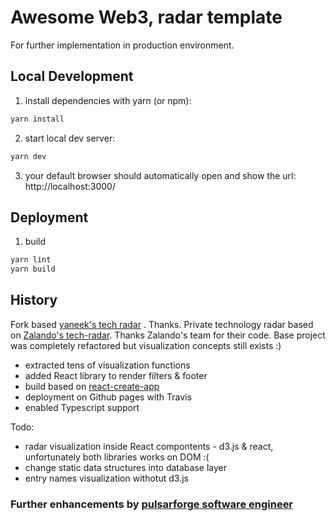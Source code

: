 # Awesome Web3, radar template

For further implementation in production environment.

## Local Development

1. install dependencies with yarn (or npm):

```bash
yarn install
```

2. start local dev server:

```bash
yarn dev
```

3. your default browser should automatically open and show the url: http://localhost:3000/


## Deployment

1. build

```bash
yarn lint
yarn build
```


## History
Fork based [yaneek's tech radar](https://github.com/yaneek/tech-radar) . Thanks.
Private technology radar based on [Zalando's tech-radar](https://github.com/zalando/tech-radar). Thanks Zalando's team for their code. Base project was completely refactored but visualization concepts still exists :)
- extracted tens of visualization functions
- added React library to render filters & footer
- build based on [react-create-app](https://github.com/facebook/create-react-app)
- deployment on Github pages with Travis
- enabled Typescript support

Todo:
- radar visualization inside React compontents - d3.js & react, unfortunately both libraries works on DOM :(
- change static data structures into database layer
- entry names visualization withotut d3.js

### Further enhancements by [pulsarforge software engineer](https://github.com/pulsarforge)